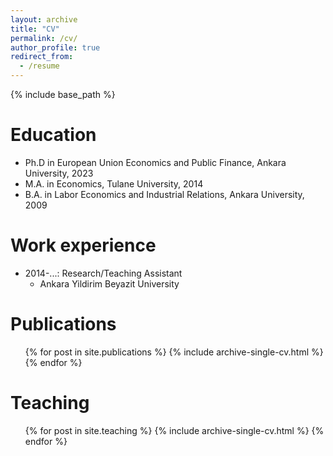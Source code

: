 ```yaml
---
layout: archive
title: "CV"
permalink: /cv/
author_profile: true
redirect_from:
  - /resume
---
```


{% include base_path %}

Education
======
* Ph.D in European Union Economics and Public Finance, Ankara University, 2023
* M.A. in Economics, Tulane University, 2014
* B.A. in Labor Economics and Industrial Relations, Ankara University, 2009

Work experience
======
* 2014-...: Research/Teaching Assistant
  * Ankara Yildirim Beyazit University

Publications
======
  <ul>{% for post in site.publications %}
    {% include archive-single-cv.html %}
  {% endfor %}</ul>
  
Teaching
======
  <ul>{% for post in site.teaching %}
    {% include archive-single-cv.html %}
  {% endfor %}</ul>
